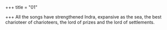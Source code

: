 +++
title = "01"

+++
All the songs have strengthened Indra, expansive as the sea,
the best charioteer of charioteers, the lord of prizes and the lord of
settlements.